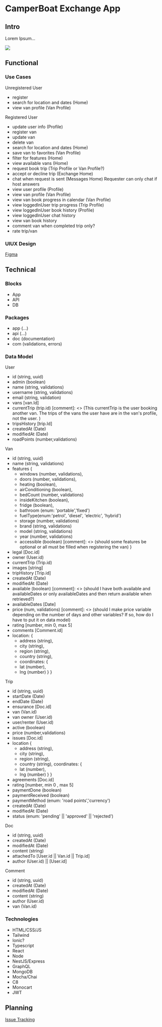 # CamperBoat Exchange App

## Intro

Lorem Ipsum...

![](https://media.giphy.com/media/SXCcZUVG44ZvPIziBj/giphy.gif?cid=ecf05e47j1c1f0206qzn8wbr6im8dmop29pl3ubeubebq1of&ep=v1_gifs_search&rid=giphy.gif&ct=g)

## Functional

### Use Cases

Unregistered User

- register
- search for location and dates (Home)
- view van profile (Van Profile)

Registered User

- update user info (Profile)
- register van
- update van
- delete van
- search for location and dates (Home)
- save van to favorites (Van Profile)
- filter for features (Home)
- view available vans (Home)
- request book trip (Trip Profile or Van Profile?)
- accept or decline trip (Exchange Home)
- chat when request is sent (Messages Home) Requester can only chat if host answers
- view user profile (Profile)
- view van profile (Van Profile)
- view van book progress in calendar (Van Profile)
- view loggedInUser trip progress (Trip Profile)
- view loggedInUser book history (Profile)
- view loggedInUser chat history
- view van book history
- comment van when completed trip only?
- rate trip/van

### UIUX Design

[Figma](https://www.figma.com/design/2ghRzi1STkKkGGQX9qSoxX/Views?node-id=85-22956&t=7nt3miqHx1C4U7oz-0)

## Technical

### Blocks

- App
- API
- DB

### Packages

- app (...)
- api (...)
- doc (documentation)
- com (validations, errors)

### Data Model

User

- id (string, uuid)
- admin (boolean)
- name (string, validations)
- username (string, validations)
- email (string, validation)
- vans [van.Id]
- currentTrip (trip.id)
  [comment]: <> (This currentTrip is the user booking another van. The trips of the vans the user have are in the van's profile, not the user. )
- tripsHistory [trip.Id]
- createdAt (Date)
- modifiedAt (Date)
- roadPoints (number,validations)

Van

- id (string, uuid)
- name (string, validations)
- features {
  - windows (number, validations),
  - doors (number, validations),
  - heating (boolean),
  - airConditioning (boolean),
  - bedCount (number, validations)
  - insideKitchen (boolean),
  - fridge (boolean),
  - bathroom (enum: 'portable','fixed')
  - fuelType(enum:'petrol', 'diesel', 'electric', 'hybrid')
  - storage (number, validations)
  - brand (string, validations)
  - model (string, validations)
  - year (number, validations)
  - accessible (boolean)
    [comment]: <> (should some features be optional or all must be filled when registering the van)
    }
- legal [Doc.id]
- owner (User.id)
- currentTrip (Trip.id)
- images [string]
- tripHistory [Trip.id]
- createdAt (Date)
- modifiedAt (Date)
- available (boolean)
  [comment]: <> (should I have both available and availableDates or only availableDates and then return available when retrieved?)
- availableDates [Date]
- price (num, validations)
  [comment]: <> (should I make price variable depending on the number of days and other variables? If so, how do I have to put it on data model)
- rating [number, min 0, max 5]
- comments [Comment.id]
- location: {
  - address (string),
  - city (string),
  - region (string),
  - country (string),
  - coordinates: {
  - lat (number),
  - lng (number)
    }
    }

Trip

- id (string, uuid)
- startDate (Date)
- endDate (Date)
- ensurance [Doc.id]
- van (Van.id)
- van owner (User.id)
- user/renter (User.id)
- active (boolean)
- price (number,validations)
- issues [Doc.id]
- location {
  - address (string),
  - city (string),
  - region (string),
  - country (string),
    coordinates: {
  - lat (number),
  - lng (number)
    }
    }
- agreements [Doc.id]
- rating [number, min 0 , max 5]
- paymentDone (boolean)
- paymentReceived (boolean)
- paymentMethod (enum: 'road points','currency')
- createdAt (Date)
- modifiedAt (Date)
- status (enum: 'pending' || 'approved' || 'rejected')

Doc

- id (string, uuid)
- createdAt (Date)
- modifiedAt (Date)
- content (string)
- attachedTo [User.id || Van.id || Trip.id]
- author (User.id) || [User.id]

Comment

- id (string, uuid)
- createdAt (Date)
- modifiedAt (Date)
- content (string)
- author (User.id)
- van (Van.id)

### Technologies

- HTML/CSS/JS
- Tailwind
- Ionic?
- Typescript
- React
- Node
- NestJS/Express
- GraphQL
- MongoDB
- Mocha/Chai
- C8
- Monocart
- JWT

## Planning

[Issue Tracking](https://github.com/b00tc4mp/isdi-bootcamp-202501/issues/88)
